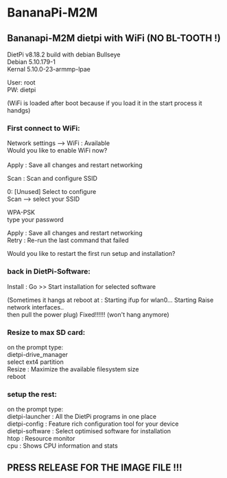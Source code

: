 # BananaPi-M2M
## Bananapi-M2M dietpi with WiFi (NO BL-TOOTH !)


DietPi v8.18.2 build with debian Bullseye  
Debian 5.10.179-1  
Kernal 5.10.0-23-armmp-lpae  

User: root  
PW: dietpi

(WiFi is loaded after boot because if you load it in the start process it handgs) 

### First connect to WiFi:  

Network settings --> WiFi : Available  
Would you like to enable WiFi now?  
<Ok>  
Apply : Save all changes and restart networking  
  
Scan : Scan and configure SSID  

0: [Unused] Select to configure  
Scan	--> select your SSID  

WPA-PSK  
type your password  
<Done>  

Apply : Save all changes and restart networking  
Retry               : Re-run the last command that failed  
  
 Would you like to restart the first run setup and installation?  
<Ok>  

### back in DietPi-Software:  

Install            : Go >> Start installation for selected software  

(Sometimes it hangs at reboot at   :   Starting ifup for wlan0...
         Starting Raise network interfaces..  
then pull the power plug) Fixed!!!!!! (won't hang anymore)
  
### Resize to max SD card:   

on the prompt type:  
dietpi-drive_manager  
select ext4 partition  
Resize          : Maximize the available filesystem size  
reboot  

### setup the rest:  
on the prompt type:  
dietpi-launcher : All the DietPi programs in one place  
dietpi-config   : Feature rich configuration tool for your device  
dietpi-software : Select optimised software for installation  
htop            : Resource monitor  
cpu             : Shows CPU information and stats  


## PRESS RELEASE FOR THE IMAGE FILE !!!
  
 

  
